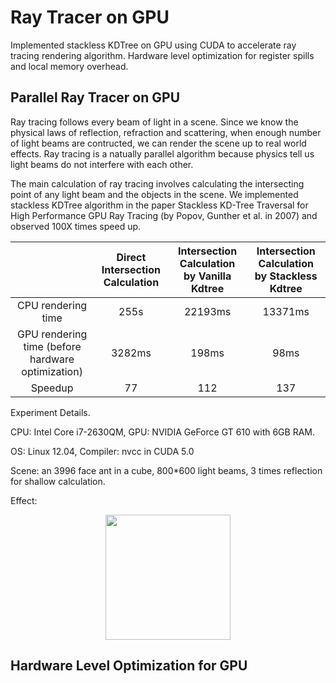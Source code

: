 # Ray Tracer on GPU
Implemented stackless KDTree on GPU using CUDA to accelerate ray tracing rendering algorithm. Hardware level optimization for register spills and local memory overhead. 

## Parallel Ray Tracer on GPU

Ray tracing follows every beam of light in a scene. Since we know the physical laws of reflection, refraction and scattering, when enough number of light beams are contructed, we can render the scene up to real world effects. Ray tracing is a natually parallel algorithm because physics tell us light beams do not interfere with each other.

The main calculation of ray tracing involves calculating the intersecting point of any light beam and the objects in the scene. We implemented stackless KDTree algorithm in the paper Stackless KD-Tree Traversal for High Performance GPU Ray Tracing (by Popov, Gunther et al. in 2007) and observed  100X times speed up.

|                                          | Direct Intersection Calculation | Intersection Calculation by Vanilla Kdtree | Intersection  Calculation by Stackless Kdtree |
| :--------------------------------------: | :-----------------------------: | :--------------------------------------: | :--------------------------------------: |
|            CPU rendering time            |              255s               |                 22193ms                  |                 13371ms                  |
| GPU rendering time (before hardware optimization) |             3282ms              |                  198ms                   |                   98ms                   |
|                 Speedup                  |               77                |                   112                    |                   137                    |

Experiment Details. 

CPU: Intel Core i7-2630QM, GPU: NVIDIA GeForce GT 610 with 6GB RAM. 

OS: Linux 12.04, Compiler: nvcc in CUDA 5.0

Scene: an 3996 face ant in a cube, 800*600 light beams, 3 times reflection for shallow calculation. 

Effect:  

<p align="center">
  <img src="https://github.com/jasonge27/RayTracingCUDA/blob/master/scene/rendered_ant.png" width="200"/>
</p>

## Hardware Level Optimization for GPU

